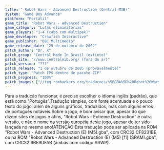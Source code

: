 ```yaml
---
title: " Robot Wars - Advanced Destruction (Central MIB)"
system: "Game Boy Advance"
platform: "Portátil"
game_title: "Robot Wars - Advanced Destruction"
game_category: "Lutas eliminatórias"
game_players: "1-4 (cabo com multipak)"
game_developer: "Crawfish Interactive"
game_publisher: "BBC Multimedia"
game_release_date: "25 de outubro de 2002"
patch_author: "Dr. X"
patch_group: "Central Made In Brasil (extinto)"
patch_site: "//www.centralmib.org/ (fora do ar)"
patch_version: "???"
patch_release: "1 de outubro de 2005 (provavelmente)"
patch_type: "Patch IPS dentro de pacote ZIP"
patch_progress: "100%"
patch_images: ["//img.romhackers.org/traducoes/%5BGBA%5D%20Robot%20Wars%20-%20Advanced%20Destruction%20-%20Central%20MIB%20-%201.png","//img.romhackers.org/traducoes/%5BGBA%5D%20Robot%20Wars%20-%20Advanced%20Destruction%20-%20Central%20MIB%20-%202.png","//img.romhackers.org/traducoes/%5BGBA%5D%20Robot%20Wars%20-%20Advanced%20Destruction%20-%20Central%20MIB%20-%203.png"]
---
```

Para a tradução funcionar, é preciso escolher o idioma inglês (padrão), que está como "Portugês".Tradução simples, com fonte acentuada e o pouco texto do jogo, além de alguns gráficos, traduzidos, mas com alguns erros de português notáveis.Sobre o jogo, é bom avisar que, apesar do que dizem sites de jogos e afins, "Robot Wars - Extreme Destruction" é outra versão, e não o nome da versão européia deste jogo, apesar de ter sido lançada no mesmo ano!ATENÇÃO:Esta tradução pode ser aplicada na ROM "Robot Wars - Advanced Destruction (E) (M5).gba", com CRC32 CF8231BE, ou na ROM "Robot Wars - Advanced Destruction (E) (M5) [f1] (SRAM).gba", com CRC32 6BE9DFAB (ambas com código ARWP).